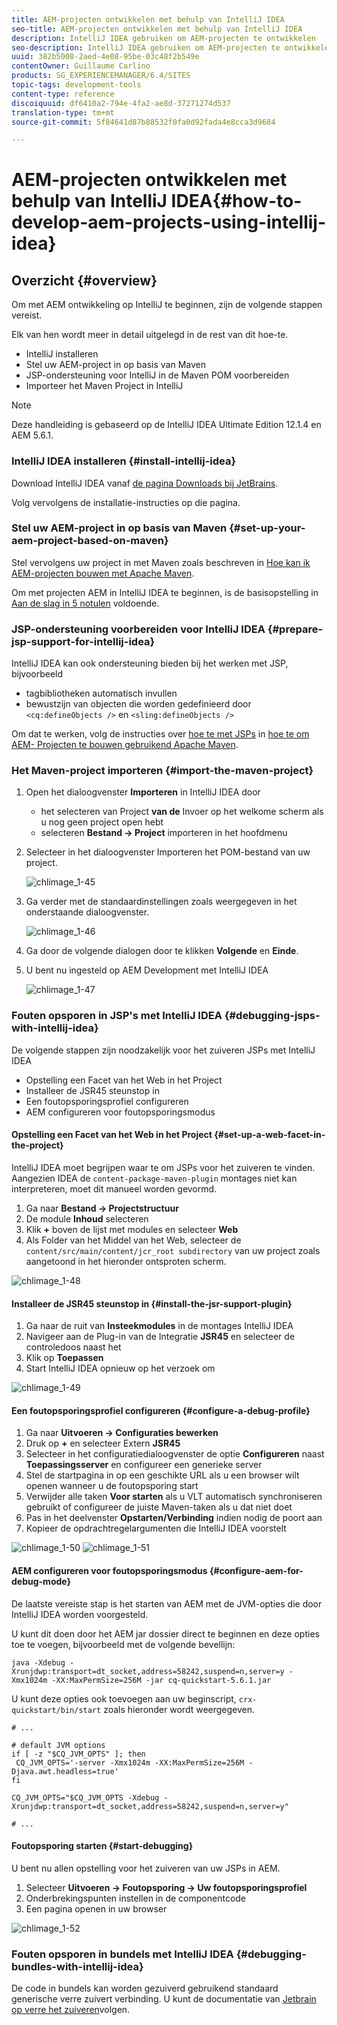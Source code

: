 ```yaml
---
title: AEM-projecten ontwikkelen met behulp van IntelliJ IDEA
seo-title: AEM-projecten ontwikkelen met behulp van IntelliJ IDEA
description: IntelliJ IDEA gebruiken om AEM-projecten te ontwikkelen
seo-description: IntelliJ IDEA gebruiken om AEM-projecten te ontwikkelen
uuid: 382b5008-2aed-4e08-95be-03c48f2b549e
contentOwner: Guillaume Carlino
products: SG_EXPERIENCEMANAGER/6.4/SITES
topic-tags: development-tools
content-type: reference
discoiquuid: df6410a2-794e-4fa2-ae8d-37271274d537
translation-type: tm+mt
source-git-commit: 5f84641d87b88532f0fa0d92fada4e8cca3d9684

---
```



# AEM-projecten ontwikkelen met behulp van IntelliJ IDEA{#how-to-develop-aem-projects-using-intellij-idea}

## Overzicht {#overview}

Om met AEM ontwikkeling op IntelliJ te beginnen, zijn de volgende stappen vereist.

Elk van hen wordt meer in detail uitgelegd in de rest van dit hoe-te.

* IntelliJ installeren
* Stel uw AEM-project in op basis van Maven
* JSP-ondersteuning voor IntelliJ in de Maven POM voorbereiden
* Importeer het Maven Project in IntelliJ

>[!NOTE]
>
>Deze handleiding is gebaseerd op de IntelliJ IDEA Ultimate Edition 12.1.4 en AEM 5.6.1.

### IntelliJ IDEA installeren {#install-intellij-idea}

Download IntelliJ IDEA vanaf [de pagina Downloads bij JetBrains](https://www.jetbrains.com/idea/download/index.html).

Volg vervolgens de installatie-instructies op die pagina.

### Stel uw AEM-project in op basis van Maven {#set-up-your-aem-project-based-on-maven}

Stel vervolgens uw project in met Maven zoals beschreven in [Hoe kan ik AEM-projecten bouwen met Apache Maven](/help/sites-developing/ht-projects-maven.md).

Om met projecten AEM in IntelliJ IDEA te beginnen, is de basisopstelling in [Aan de slag in 5 notulen](https://maven.apache.org/guides/getting-started/maven-in-five-minutes.html) voldoende.

### JSP-ondersteuning voorbereiden voor IntelliJ IDEA {#prepare-jsp-support-for-intellij-idea}

IntelliJ IDEA kan ook ondersteuning bieden bij het werken met JSP, bijvoorbeeld

* tagbibliotheken automatisch invullen
* bewustzijn van objecten die worden gedefinieerd door `<cq:defineObjects />` en `<sling:defineObjects />`

Om dat te werken, volg de instructies over [hoe te met JSPs](/help/sites-developing/ht-projects-maven.md#how-to-work-with-jsps) in [hoe te om AEM- Projecten te bouwen gebruikend Apache Maven](/help/sites-developing/ht-projects-maven.md).

### Het Maven-project importeren {#import-the-maven-project}

1. Open het dialoogvenster **Importeren** in IntelliJ IDEA door

   * het selecteren van Project **van de** Invoer op het welkome scherm als u nog geen project open hebt
   * selecteren **Bestand -> Project** importeren in het hoofdmenu

1. Selecteer in het dialoogvenster Importeren het POM-bestand van uw project.

   ![chlimage_1-45](assets/chlimage_1-45.png)

1. Ga verder met de standaardinstellingen zoals weergegeven in het onderstaande dialoogvenster.

   ![chlimage_1-46](assets/chlimage_1-46.png)

1. Ga door de volgende dialogen door te klikken **Volgende** en **Einde**.
1. U bent nu ingesteld op AEM Development met IntelliJ IDEA

   ![chlimage_1-47](assets/chlimage_1-47.png)

### Fouten opsporen in JSP&#39;s met IntelliJ IDEA {#debugging-jsps-with-intellij-idea}

De volgende stappen zijn noodzakelijk voor het zuiveren JSPs met IntelliJ IDEA

* Opstelling een Facet van het Web in het Project
* Installeer de JSR45 steunstop in
* Een foutopsporingsprofiel configureren
* AEM configureren voor foutopsporingsmodus

#### Opstelling een Facet van het Web in het Project {#set-up-a-web-facet-in-the-project}

IntelliJ IDEA moet begrijpen waar te om JSPs voor het zuiveren te vinden. Aangezien IDEA de `content-package-maven-plugin` montages niet kan interpreteren, moet dit manueel worden gevormd.

1. Ga naar **Bestand -> Projectstructuur**
1. De module **Inhoud** selecteren
1. Klik **+** boven de lijst met modules en selecteer **Web**
1. Als Folder van het Middel van het Web, selecteer de `content/src/main/content/jcr_root subdirectory` van uw project zoals aangetoond in het hieronder ontsproten scherm.

![chlimage_1-48](assets/chlimage_1-48.png)

#### Installeer de JSR45 steunstop in {#install-the-jsr-support-plugin}

1. Ga naar de ruit van **Insteekmodules** in de montages IntelliJ IDEA
1. Navigeer aan de Plug-in van de Integratie **JSR45** en selecteer de controledoos naast het
1. Klik op **Toepassen**
1. Start IntelliJ IDEA opnieuw op het verzoek om

![chlimage_1-49](assets/chlimage_1-49.png)

#### Een foutopsporingsprofiel configureren {#configure-a-debug-profile}

1. Ga naar **Uitvoeren -> Configuraties bewerken**
1. Druk op **+** en selecteer Extern **JSR45**
1. Selecteer in het configuratiedialoogvenster de optie **Configureren** naast **Toepassingsserver** en configureer een generieke server
1. Stel de startpagina in op een geschikte URL als u een browser wilt openen wanneer u de foutopsporing start
1. Verwijder alle taken **Voor starten** als u VLT automatisch synchroniseren gebruikt of configureer de juiste Maven-taken als u dat niet doet
1. Pas in het deelvenster **Opstarten/Verbinding** indien nodig de poort aan
1. Kopieer de opdrachtregelargumenten die IntelliJ IDEA voorstelt

![chlimage_1-50](assets/chlimage_1-50.png) ![chlimage_1-51](assets/chlimage_1-51.png)

#### AEM configureren voor foutopsporingsmodus {#configure-aem-for-debug-mode}

De laatste vereiste stap is het starten van AEM met de JVM-opties die door IntelliJ IDEA worden voorgesteld.

U kunt dit doen door het AEM jar dossier direct te beginnen en deze opties toe te voegen, bijvoorbeeld met de volgende bevellijn:

`java -Xdebug -Xrunjdwp:transport=dt_socket,address=58242,suspend=n,server=y -Xmx1024m -XX:MaxPermSize=256M -jar cq-quickstart-5.6.1.jar`

U kunt deze opties ook toevoegen aan uw beginscript, `crx-quickstart/bin/start` zoals hieronder wordt weergegeven.

```shell
# ...

# default JVM options
if [ -z "$CQ_JVM_OPTS" ]; then
 CQ_JVM_OPTS='-server -Xmx1024m -XX:MaxPermSize=256M -Djava.awt.headless=true'
fi

CQ_JVM_OPTS="$CQ_JVM_OPTS -Xdebug -Xrunjdwp:transport=dt_socket,address=58242,suspend=n,server=y"

# ...
```

#### Foutopsporing starten {#start-debugging}

U bent nu allen opstelling voor het zuiveren van uw JSPs in AEM.

1. Selecteer **Uitvoeren -> Foutopsporing -> Uw foutopsporingsprofiel**
1. Onderbrekingspunten instellen in de componentcode
1. Een pagina openen in uw browser

![chlimage_1-52](assets/chlimage_1-52.png)

### Fouten opsporen in bundels met IntelliJ IDEA {#debugging-bundles-with-intellij-idea}

De code in bundels kan worden gezuiverd gebruikend standaard generische verre zuivert verbinding. U kunt de documentatie van [Jetbrain op verre het zuiveren](https://www.jetbrains.com/idea/webhelp/run-debug-configuration-remote.html)volgen.
